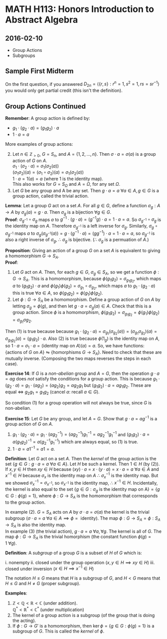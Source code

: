 # MATH H113: Honors Introduction to Abstract Algebra
## 2016-02-10
- Group Actions
- Subgroups

## Sample First Midterm
On the first question, if you answered $D_{2n} = \langle \{r, s\} : r^n = 1, s^2 = 1, rs = sr^{-1} \rangle$ you would only get partial credit (this isn't the definition).

## Group Actions Continued
**Remember**: A group action is defined by:

- $g_1 \cdot (g_2 \cdot a) = (g_1g_2) \cdot a$
- $1 \cdot a = a$

More examples of group actions:

2. Let $n \in \mathbb{Z}_{> 0}$, $G = S_n$, and $A = \{1, 2, \ldots, n\}$. Then $\sigma \cdot a = \sigma(a)$ is a group action of $G$ on $A$. \
$\sigma_1 \cdot (\sigma_2 \cdot a) = \sigma_1(\sigma_2(a))$ \
$(\sigma_1\sigma_2)(a) = (\sigma_1 \circ \sigma_2)(a) = \sigma_1(\sigma_2(a))$ \
$1 \cdot a = 1(a) = a$ (where 1 is the identity map). \
This also works for $G = S_{\Omega}$ and $A = \Omega$, for any set $\Omega$.
3. Let $G$ be any group and A be any set. Then $g \cdot a = a$ $\forall a \in A, g \in G$ is a group action, called the trivial action.

**Lemma**: Let a group $G$ act on a set $A$. For all $g \in G$, define a function $\sigma_g : A \to A$ by $\sigma_g(a) = g \cdot a$. Then $\sigma_g$ is a bijection $\forall g \in G$. \
**Proof**: $\sigma_{g^{-1}} \circ \sigma_g$ maps $a$ to $g^{-1} \cdot (g \cdot a) = (g^{-1}g) \cdot a = 1 \cdot a = a$. So $\sigma_{g^{-1}} \circ \sigma_g$ is the identity map on $A$. Therefore $\sigma_{g^{-1}}$ is a left inverse for $\sigma_g$. Similarly, $\sigma_g \circ \sigma_{g^{-1}}$ maps $a$ to $\sigma_g(\sigma_{g^{-1}}(a)) = g \cdot (g^{-1} \cdot a) = (gg^{-1}) \cdot a = 1 \cdot a = a$, so $\sigma_{g^{-1}}$ is also a right inverse of $\sigma_g$, $\therefore$ $\sigma_g$ is bijective. ($\therefore$ $\sigma_g$ is a permuation of $A$.)

**Proposition**: Giving an action of a group $G$ on a set $A$ is equivalent to giving a homomorphism $G \to S_A$. \
**Proof**:

1. Let $G$ act on $A$. Then, for each $g \in G$, $\sigma_g \in S_A$, so we get a function $\phi : G \to S_A$. This is a homomorphism, because $\phi(g_1g_2) = \sigma_{g_1g_2}$, which maps $a$ to $(g_1g_2) \cdot a$ and $\phi(g_1)\phi(g_2) = \sigma_{g_1} \circ \sigma_{g_2}$, which maps $a$ to $g_1 \cdot (g_2 \cdot a)$ this is true $\forall a \in A$, so $\phi(g_1g_2) = \phi(g_1)\phi(g_2)$.
2. Let $\phi : G \to S_A$ be a homomorphism. Define a group action of $G$ on $A$ by letting $\sigma_g = \phi(g)$, and then let $g \cdot a = \sigma_g(a) \in A$. Check that this is a group action. Since $\phi$ is a homomorphism, $\phi(g_1g_2) = \sigma_{g_1g_2} = \phi(g_1)\phi(g_2) = \sigma_{g_1}\sigma{g_2}$.

Then (1) is true because because $g_1 \cdot (g_2 \cdot a) = \sigma_{g_1}(\sigma_{g_2}(a)) = (\sigma_{g_1}\sigma_{g_2})(a) = \sigma_{g_1g_2}(a) = (g_1g_2) \cdot a$. Also (2) is true because $\phi(1_g)$ is the identity map on $A$, so $1 \cdot a = \sigma_1 \cdot a = (\text{identity map on $A$})(a) = a$. So, we have functions: $\{\text{actions of $G$ on $A$}\} \leftrightharpoons \{\text{homorphisms $G \to S_A$}\}$. Need to check that these are mutually inverse. (Composing the two maps reverses the steps in each case).

**Exercise 14**: If $G$ is a *non-abelian* group and $A = G$, then the operation $g \cdot a = ag$ does *not* satisfy the conditions for a group action. This is because $g_1 \cdot (g_2 \cdot a) = g_1 \cdot (ag_2) = (ag_2)g_2 = ag_2g_1$ but $(g_1g_2) \cdot a = ag_1g_2$. These are equal $\iff$ $g_2g_1 = g_1g_2$ (cancel $a$: recall $a \in G$).

So condition (1) for a group operation will not always be true, since $G$ is non-abelian.

**Exercise 15**: Let $G$ be any group, and let $A = G$. Show that $g \cdot a = ag^{-1}$ is a group action of $G$ on $A$.

1. $g_1 \cdot (g_2 \cdot a) = g_1 \cdot (ag_2^{-1}) = (ag_2^{-1})g_1^{-1} = ag_2^{-1}g_1^{-1}$ and $(g_1g_2) \cdot a = a(g_1g_2)^{-1} = a(g_2^{-1}g_1^{-1})$ which are always equal, so (1) is true.
2. $1 \cdot a = a1^{-1} = a1 = a$.

**Definition**: Let $G$ act on a set $A$. Then the *kernel* of the group action is the set $\{g \in G : g \cdot a = a \  \forall a \in A\}$. Let $H$ be such a kernel. Then $1 \in H$ (by (2)). If $x, y \in H$ then $xy \in H$ because $(xy) \cdot a = x \cdot (y \cdot a) = x \cdot a = a \  \forall a \in A$ and $x^{-1} \in H$ because $\sigma_x$ is the identity map on $A$ $\therefore$ $\sigma_x^{-1}$ is the identity map. But we showed $\sigma_x^{-1} = \sigma_{x^{-1}}$, so $\sigma_{x^{-1}}$ is the identity map, $\therefore$ $x^{-1} \in H$. Incidentally, the kernel is also equal to the set $\{g \in G : \sigma_g \text{ is the identity map on A}\} = \{g \in G : \phi(g) = 1\}$, where $\phi : G \to S_A$ is the homomorphism that corresponds to the group action.

In example (2). $G = S_A$ acts on $A$ by $\sigma \cdot a = \sigma(a)$ the kernel is the trivial subgroup ($\sigma \cdot a = a \  \forall a \in A \implies \phi = \text{ identity}$). The map $\phi : G \to S_A = \phi : S_A \to S_A$ is also the identity map. \
In example (3) (the trivial action), $g \cdot a = a \  \forall a, \forall g$. The kernel is all of $G$. The map $\phi : G \to S_A$ is the trivial homorphism (the constant function $\phi(g) = 1 \  \forall g$).

**Definition**: A *subgroup* of a group $G$ is a subset of $H$ of $G$ which is:

i. nonempty
ii. closed under the group operation ($x, y \in H \implies xy \in H$)
iii. closed under inversion ($x \in H \implies x^{-1} \in H$)

The notation $H \le G$ means that $H$ is a subgroup of $G$, and $H < G$ means that $H \le G$ and $H \neq G$ (proper subgroup).

**Examples**:

1. $\mathbb{Z} < \mathbb{Q} < \mathbb{R} < \mathbb{C}$ (under addition). \
   $\mathbb{Q}^{*} < \mathbb{R}^{*} < \mathbb{C}^{*}$ (under multiplication)
2. The kernel of a group action is a subgroup (of the group that is doing the acting).
3. If $\phi : G \to G'$ is a homomorphism, then $\ker{\phi} = \{g \in G : \phi(g) = 1\}$ is a subgroup of $G$. This is called the *kernel* of $\phi$.
